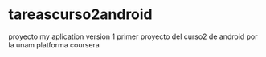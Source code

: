 # tareascurso2android
proyecto my aplication version 1 primer proyecto del curso2 de android por la unam platforma coursera
